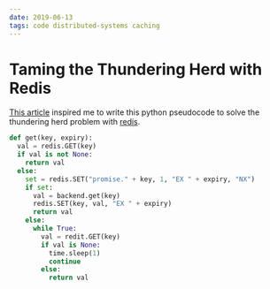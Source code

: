 ```yaml
---
date: 2019-06-13
tags: code distributed-systems caching
---
```


# Taming the Thundering Herd with Redis

[This article][1] inspired me to write this python pseudocode to solve the thundering herd problem with [redis].

```python
def get(key, expiry):
  val = redis.GET(key)
  if val is not None:
    return val
  else:
    set = redis.SET("promise." + key, 1, "EX " + expiry, "NX")
    if set:
      val = backend.get(key)
      redis.SET(key, val, "EX " + expiry)
      return val
    else:
      while True:
        val = redit.GET(key)
        if val is None:
          time.sleep(1)
          continue
        else:
          return val
```

[1]: https://instagram-engineering.com/thundering-herds-promises-82191c8af57d
[redis]: https://redis.io/